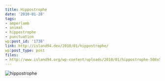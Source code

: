 ```yaml
---
title: Hippostrophe
date: '2010-01-28'
tags:
- amperlamb
- animal
- hippostrophe
- punctuation
wp:post_id: '1738'
link: http://island94.dev/2010/01/hippostrophe/
wp:post_type: post
files:
- http://www.island94.org/wp-content/uploads/2010/01/hippostrophe-500x500.png
---
```


![](http://www.island94.org/wp-content/uploads/2010/01/hippostrophe-500x500.png "hippostrophe")